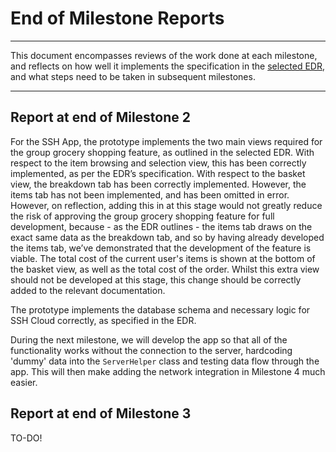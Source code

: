 # End of Milestone Reports
---
This document encompasses reviews of the work done at each milestone, and reflects on how well it implements the specification in the [selected EDR](Selected%20EDR.pdf), and what steps need to be taken in subsequent milestones.

---

## Report at end of Milestone 2
For the SSH App, the prototype implements the two main views required for the group grocery shopping feature, as outlined in the selected EDR. With respect to the item browsing and selection view, this has been correctly implemented, as per the EDR’s specification. With respect to the basket view, the breakdown tab has been correctly implemented. However, the items tab has not been implemented, and has been omitted in error. However, on reflection, adding this in at this stage would not greatly reduce the risk of approving the group grocery shopping feature for full development, because - as the EDR outlines - the items tab draws on the exact same data as the breakdown tab, and so by having already developed the items tab, we’ve demonstrated that the development of the feature is viable. The total cost of the current user's items is shown at the bottom of the basket view, as well as the total cost of the order. Whilst this extra view should not be developed at this stage, this change should be correctly added to the relevant documentation.

The prototype implements the database schema and necessary logic for SSH Cloud correctly, as specified in the EDR.

During the next milestone, we will develop the app so that all of the functionality works without the connection to the server, hardcoding 'dummy' data into the `ServerHelper` class and testing data flow through the app. This will then make adding the network integration in Milestone 4 much easier.

## Report at end of Milestone 3
TO-DO!